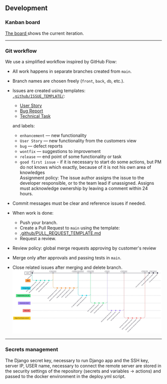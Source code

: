 ## Development
### Kanban board
[The board ](https://github.com/orgs/S25-SWP-Team46/projects/1/views/3) shows the current iteration.

---  
### Git workflow

We use a simplified workflow inspired by GitHub Flow:

- All work happens in separate branches created from `main`.
- Branch names are chosen freely (`front`, `back`, `db`, etc.).
- Issues are created using templates:  
  [`.github/ISSUE_TEMPLATE/`](./.github/ISSUE_TEMPLATE):  
	- [User Story  ](https://github.com/S25-SWP-Team46/DP-fork/blob/main/.github/ISSUE_TEMPLATE/backlog-bug-report.yml)
	- [Bug Report](https://github.com/S25-SWP-Team46/DP-fork/blob/main/.github/ISSUE_TEMPLATE/backlog-user-story.yml)
	- [Technical Task](https://github.com/S25-SWP-Team46/DP-fork/blob/main/.github/ISSUE_TEMPLATE/task.yml)
   
	and labels:  
	- `enhancement` — new functionality 
	- `User Story` — new functionality from the customers view
	- `bug` — defect reports  
	- `wontfix` — suggestions to improvement
	- `release` — end point of some functionality or task
	- `good first issue` - if it is necessary to start do some actions, but PM do not knows which exactly, because of it is not his own area of knowledges  
	Assignment policy:
		The issue author assigns the issue to the developer responsible, or to the team lead if unassigned. Assigns must acknowledge ownership by leaving a comment within 24 hours.
- Commit messages must be clear and reference issues if needed.
- When work is done:
  - Push your branch.
  - Create a Pull Request to `main` using the template: 
  - [.github/PULL_REQUEST_TEMPLATE.md](./.github/PULL_REQUEST_TEMPLATE.md)
  - Request a review.
- Review policy: global merge requests approving by customer's review
- Merge only after approvals and passing tests in `main`.
- Close related issues after merging and delete branch.  
![GitGraph](./docs/photo_2025-07-06_04-35-49.jpg)  

---
### Secrets management
The Django secret key, necessary to run Django app and the SSH key, server IP, USER name, necessary to connect the remote server are stored in the security settings of the repository (secrets and variables -> actions) and passed to the docker environment in the deploy.yml script.
